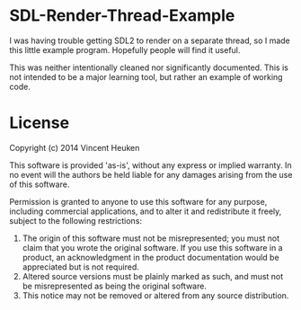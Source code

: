 SDL-Render-Thread-Example
=========================

I was having trouble getting SDL2 to render on a separate thread, so I made this little example program. Hopefully people will find it useful.

This was neither intentionally cleaned nor significantly documented. This is not intended to be a major learning tool, but rather an example of working code.

License
=========================
Copyright (c) 2014 Vincent Heuken

This software is provided 'as-is', without any express or implied
warranty. In no event will the authors be held liable for any damages
arising from the use of this software.

Permission is granted to anyone to use this software for any purpose,
including commercial applications, and to alter it and redistribute it
freely, subject to the following restrictions:

1. The origin of this software must not be misrepresented; you must not
   claim that you wrote the original software. If you use this software
   in a product, an acknowledgment in the product documentation would be
   appreciated but is not required.
2. Altered source versions must be plainly marked as such, and must not be
   misrepresented as being the original software.
3. This notice may not be removed or altered from any source distribution.
